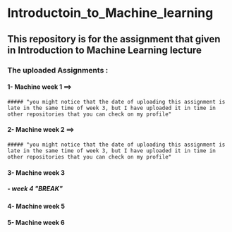 # Introductoin_to_Machine_learning
## This repository is for the assignment that given in Introduction to Machine Learning lecture

### The uploaded Assignments :
#### 1- Machine week 1 ==> 
    ##### "you might notice that the date of uploading this assignment is late in the same time of week 3, but I have uploaded it in time in other repositories that you can check on my profile"
#### 2- Machine week 2 ==>
    ##### "you might notice that the date of uploading this assignment is late in the same time of week 3, but I have uploaded it in time in other repositories that you can check on my profile"
#### 3- Machine week 3
##### - week 4 "BREAK" 
#### 4- Machine week 5
#### 5- Machine week 6
